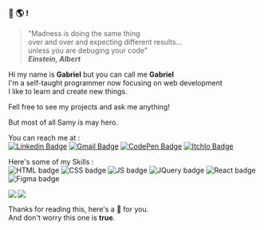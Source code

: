 ### 👋 🌎 !

> "Madness is doing the same thing   
> over and over and expecting different results...   
> unless you are debuging your code"   
**_Einstein, Albert_**   

Hi my name is __Gabriel__ but you can call me __Gabriel__   
I'm a self-taught programmer now focusing on web development   
I like to learn and create new things.   
   
Fell free to see my projects and ask me anything!   
   
But most of all Samy is may hero.   

You can reach me at :   
 [![Linkedin Badge](https://img.shields.io/badge/-Pikachurin-blue?logo=Linkedin&logoColor=white&link=https://www.linkedin.com/in/Pikachurin/)](https://www.linkedin.com/in/Pikachurin/) 
[![Gmail Badge](https://img.shields.io/badge/billocap237@gmail.com-red?logo=gmail&logoColor=white&link=mailto:billocap237@gmail.com)](mailto:billocap237@gmail.com)
[![CodePen Badge](https://img.shields.io/badge/Pikachurin-black?logo=codepen&logoColor=white&link=https://codepen.io/Pikachurin)](https://codepen.io/Pikachurin)
[![ItchIo Badge](https://img.shields.io/badge/Pikachurin-ff2449?logo=itch.io&logoColor=white&link=https://pikachurando.itch.io/)](https://pikachurando.itch.io/)

Here's some of my Skills :   
![HTML badge](https://shields.io/badge/HTML-%E2%98%85%E2%98%85%E2%98%85%E2%98%85%E2%98%85-white?logo=html5&logoColor=white&labelColor=f06529)
![CSS badge](https://shields.io/badge/CSS-%E2%98%85%E2%98%85%E2%98%85%E2%98%85%E2%98%86-white?logo=css3&logoColor=white&labelColor=2965f1)
![JS badge](https://shields.io/badge/JavaScript-%E2%98%85%E2%98%85%E2%98%85%E2%98%85%E2%98%86-white?logo=javascript&logoColor=black&labelColor=f0db4f)
![JQuery badge](https://shields.io/badge/JQuery-%E2%98%85%E2%98%85%E2%98%85%E2%98%86%E2%98%86-white?logo=jquery&logoColor=white&labelColor=0769ad)
![React badge](https://shields.io/badge/React-%E2%98%85%E2%98%85%E2%98%85%E2%98%86%E2%98%86-white?logo=react&logoColor=black&labelColor=61dafb)
![Figma badge](https://shields.io/badge/Figma-%E2%98%85%E2%98%85%E2%98%85%E2%98%86%E2%98%86-white?logo=figma&logoColor=white&labelColor=314444)

<img align="left" src="https://github-readme-stats.vercel.app/api?username=Billocap&show_icons=true&" />
<img align="center" src="https://github-readme-stats.vercel.app/api/top-langs/?username=Billocap&hide=html,javascript,css,ruby?layout=compact" /><br/>

Thanks for reading this, here's a 🎂 for you.   
And don't worry this one is __true__.

<!--
**Billocap/Billocap** is a ✨ _special_ ✨ repository because its `README.md` (this file) appears on your GitHub profile.

Here are some ideas to get you started:

- 🔭 I’m currently working on ...
- 🌱 I’m currently learning ...
- 👯 I’m looking to collaborate on ...
- 🤔 I’m looking for help with ...
- 💬 Ask me about ...
- 📫 How to reach me: ...
- 😄 Pronouns: ...
- ⚡ Fun fact: ...
-->
